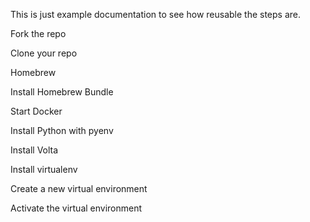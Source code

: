 This is just example documentation to see how reusable the steps are.

Fork the repo

Clone your repo

Homebrew

Install Homebrew Bundle

Start Docker

Install Python with pyenv

Install Volta

Install virtualenv

Create a new virtual environment

Activate the virtual environment